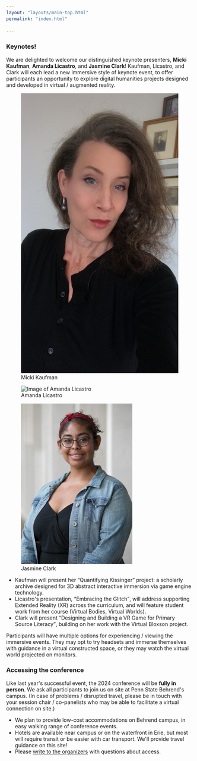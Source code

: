 ```yaml
---
layout: "layouts/main-top.html"
permalink: "index.html"

---
```

<!--- Used for Intro --->
<!--- This year, the Keystone DH conference will be hosted by the <a href="https://digit-psb.github.io/DIGIT/" target="_blank">DIGIT</a> program at
<a href="https://behrend.psu.edu/" target="_blank">Penn State Erie, The Behrend College</a> on <strong>May 20 - 22, 2024</strong>.
The conference theme is <strong>play</strong>: the fun of exploring, gaming, and trying
new things without being sure you understand them. This theme celebrates
immersive experience and experimentation in digital humanities, especially marked in the adventurous work of
<a href="#homeText">our keynote presenters</a>!</p>
<p>Students, early-career and non-traditional scholars, faculty researchers, digital scholarship librarians,
designers, developers, explorers experimenting with “digital humanities” are all welcome to apply at our <a href="cfp.html">Call for Papers</a>.
--->

<!--- Used for Keynotes in main-top.html --->
<div id="homeText">

### Keynotes!

We are delighted to welcome our distinguished keynote presenters, **Micki Kaufman**, **Amanda Licastro**, and **Jasmine Clark**! 
Kaufman, Licastro, and Clark will each lead a new immersive style of keynote event,
to offer participants an opportunity to explore 
digital humanities projects designed and developed in virtual / augmented reality. 

<div id="keynoteSect">
<figure class="keynoteImg">
  <img src="img/mkaufman.jpg" alt="Image of Micki Kaufman"/>
<figcaption>Micki Kaufman</figcaption>
</figure>
<figure class="keynoteImg">
  <img src="img/AL_6648.jpg" alt="Image of Amanda Licastro"/>
<figcaption>Amanda Licastro</figcaption>
</figure>
<figure class="keynoteImg">
  <img src="img/JClark.jpg" alt="Image of Jasmine Clark"/>
<figcaption>Jasmine Clark</figcaption>
</figure>
</div>

* Kaufman will present her <q>Quantifying Kissinger</q> project: a scholarly archive designed for 3D abstract interactive immersion via game engine technology.
* Licastro's presentation, <q>Embracing the Glitch</q>, will address supporting Extended Reality (XR) across the curriculum, and will feature student work from her course
  (Virtual Bodies, Virtual Worlds).
* Clark will present <q>Designing and Building a VR Game for Primary Source Literacy</q>, building on her work with the Virtual Bloxson project. 

Participants will have multiple 
options for experiencing / viewing the immersive events. They may opt 
to try headsets and immerse themselves with guidance in a virtual constructed space, or they may watch the
virtual world projected on monitors.



### Accessing the conference

Like last year's successful event, the 2024 conference will be **fully in person**. We ask all participants to join us on site at Penn State Behrend's campus.
(In case of problems / disrupted travel, please be in touch with your
session chair / co-panelists who may be able to facilitate a virtual connection on site.)
* We plan to provide low-cost accommodations on Behrend campus, in easy walking range of conference events.
* Hotels are available near campus or on the waterfront in Erie, but most will require transit or be easier with car transport. We'll provide travel guidance on this site!
* Please [write to the organizers](mailto:contact@keystonedh.network) with questions about access.

</div>
